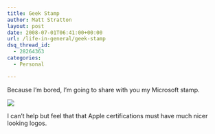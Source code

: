 ```yaml
---
title: Geek Stamp
author: Matt Stratton
layout: post
date: 2008-07-01T06:41:00+00:00
url: /life-in-general/geek-stamp
dsq_thread_id:
  - 28264363
categories:
  - Personal

---
```

Because I&#8217;m bored, I&#8217;m going to share with you my Microsoft stamp.

![][1]

I can&#8217;t help but feel that that Apple certifications must have much nicer looking logos.

 [1]: https://farm4.static.flickr.com/3193/2627157783_07c4039a89_o.jpg